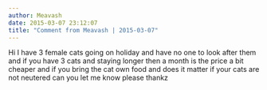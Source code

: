 ```yaml
---
author: Meavash
date: 2015-03-07 23:12:07
title: "Comment from Meavash | 2015-03-07"
---
```

Hi I have 3 female cats going on holiday and have no one to look after them and if you have 3 cats and staying longer then a month is the price a bit cheaper and if you bring the cat own food and does it matter if your cats are not neutered can you let me know please thankz

